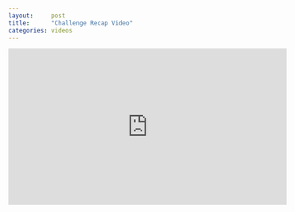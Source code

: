 ```yaml
---
layout:     post
title:      "Challenge Recap Video"
categories: videos
---
```


<iframe width="560" height="315" src="https://www.youtube.com/embed/eBDl5XqBwaI" frameborder="0" allowfullscreen></iframe>
